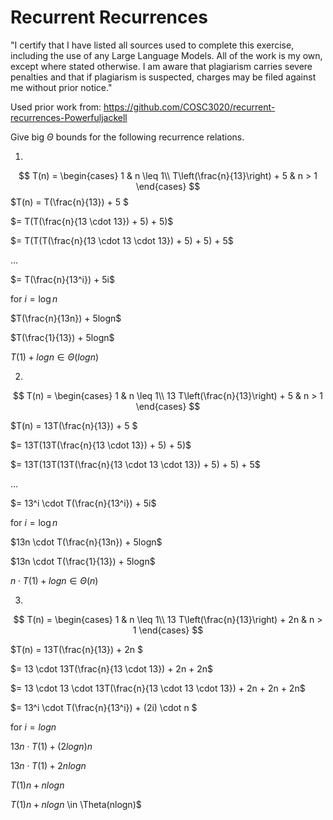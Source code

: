 # Recurrent Recurrences

"I certify that I have listed all sources used to complete this exercise, including the use of any Large Language Models. All of the work is my own, except where stated otherwise. I am aware that plagiarism carries severe penalties and that if plagiarism is suspected, charges may be filed against me without prior notice." 

Used prior work from: https://github.com/COSC3020/recurrent-recurrences-Powerfuljackell

Give big $\Theta$ bounds for the following recurrence relations.

1.
$$ T(n) =
    \begin{cases}
        1 & n \leq 1\\
        T\left(\frac{n}{13}\right) + 5 & n > 1
    \end{cases}
$$
$T(n) = T(\frac{n}{13}) + 5 $

$= T(T(\frac{n}{13 \cdot 13}) + 5) + 5)$

$= T(T(T(\frac{n}{13 \cdot 13 \cdot 13}) + 5) + 5) + 5$

$...$

$= T(\frac{n}{13^i}) + 5i$

for $i = \log n$

$T(\frac{n}{13n}) + 5logn$

$T(\frac{1}{13}) + 5logn$

$T(1) + logn \in \Theta(logn)$

2.
$$ T(n) =
    \begin{cases}
        1 & n \leq 1\\
        13 T\left(\frac{n}{13}\right) + 5 & n > 1
    \end{cases}
$$

$T(n) = 13T(\frac{n}{13}) + 5 $

$= 13T(13T(\frac{n}{13 \cdot 13}) + 5) + 5)$

$= 13T(13T(13T(\frac{n}{13 \cdot 13 \cdot 13}) + 5) + 5) + 5$

$...$

$= 13^i \cdot T(\frac{n}{13^i}) + 5i$

for $i = \log n$

$13n \cdot T(\frac{n}{13n}) + 5logn$

$13n \cdot T(\frac{1}{13}) + 5logn$

$n \cdot T(1) + logn \in \Theta(n)$

3.
$$ T(n) =
    \begin{cases}
        1 & n \leq 1\\
        13 T\left(\frac{n}{13}\right) + 2n & n > 1
    \end{cases}
$$

$T(n) = 13T(\frac{n}{13}) + 2n $

$= 13 \cdot 13T(\frac{n}{13 \cdot 13}) + 2n + 2n$

$= 13 \cdot 13 \cdot 13T(\frac{n}{13 \cdot 13 \cdot 13}) + 2n + 2n + 2n$

$= 13^i \cdot T(\frac{n}{13^i}) + (2i) \cdot n $

for $i = logn$

$13n \cdot T(1) + (2logn)n$

$13n \cdot T(1) + 2nlogn$

$T(1)n + nlogn$

$T(1)n + nlogn$ \in \Theta(nlogn)$
